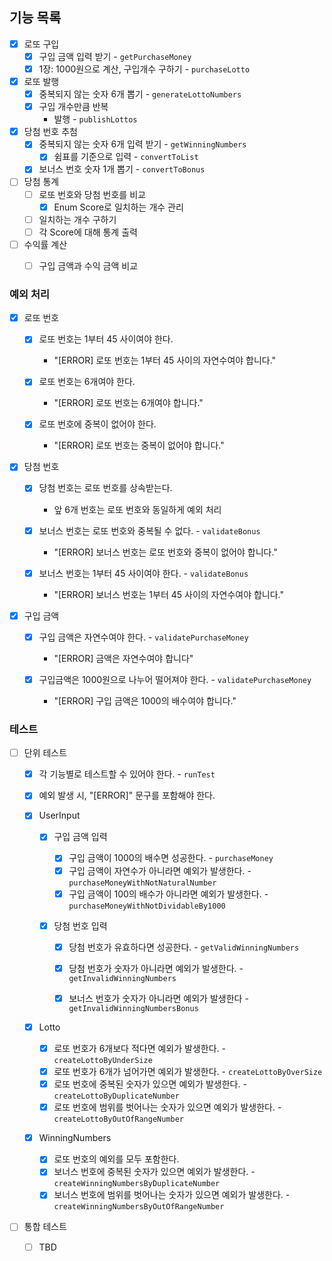 ## 기능 목록

- [x] 로또 구입
  - [x] 구입 금액 입력 받기 - `getPurchaseMoney`
  - [x] 1장: 1000원으로 계산, 구입개수 구하기 - `purchaseLotto`
- [x] 로또 발행
  - [x] 중복되지 않는 숫자 6개 뽑기 - `generateLottoNumbers`
  - [x] 구입 개수만큼 반복
    - 발행 - `publishLottos`
- [x] 당첨 번호 추첨
  - [x] 중복되지 않는 숫자 6개 입력 받기 - `getWinningNumbers`
    - [x] 쉼표를 기준으로 입력 - `convertToList`
  - [x] 보너스 번호 숫자 1개 뽑기 - `convertToBonus`
- [ ] 당첨 통계
  - [ ] 로또 번호와 당첨 번호를 비교
    - [x] Enum Score로 일치하는 개수 관리
  - [ ] 일치하는 개수 구하기
  - [ ] 각 Score에 대해 통계 출력
- [ ] 수익률 계산
  - [ ] 구입 금액과 수익 금액 비교



### 예외 처리

- [x] 로또 번호

  - [x] 로또 번호는 1부터 45 사이여야 한다.
    - "[ERROR] 로또 번호는 1부터 45 사이의 자연수여야 합니다."
  - [x] 로또 번호는 6개여야 한다.
    - "[ERROR] 로또 번호는 6개여야 합니다."

  - [x] 로또 번호에 중복이 없어야 한다.

    - "[ERROR] 로또 번호는 중복이 없어야 합니다."

- [x] 당첨 번호

  - [x] 당첨 번호는 로또 번호를 상속받는다.
    - 앞 6개 번호는 로또 번호와 동일하게 예외 처리
  
  - [x] 보너스 번호는 로또 번호와 중복될 수 없다. - `validateBonus`
    - "[ERROR] 보너스 번호는 로또 번호와 중복이 없어야 합니다."
  - [x] 보너스 번호는 1부터 45 사이여야 한다. - `validateBonus`
    - "[ERROR] 보너스 번호는 1부터 45 사이의 자연수여야 합니다."
  
- [x] 구입 금액

  - [x] 구입 금액은 자연수여야 한다. - `validatePurchaseMoney`
    - "[ERROR] 금액은 자연수여야 합니다"

  - [x] 구입금액은 1000원으로 나누어 떨어져야 한다. - `validatePurchaseMoney`
    - "[ERROR] 구입 금액은 1000의 배수여야 합니다."



### 테스트

- [ ] 단위 테스트

  - [x] 각 기능별로 테스트할 수 있어야 한다. - `runTest`
  - [x] 예외 발생 시, "[ERROR]" 문구를 포함해야 한다.

  

  - [x] UserInput

    - [x] 구입 금액 입력

      - [x] 구입 금액이 1000의 배수면 성공한다. - `purchaseMoney`
      - [x] 구입 금액이 자연수가 아니라면 예외가 발생한다. - `purchaseMoneyWithNotNaturalNumber`
      - [x] 구입 금액이 100의 배수가 아니라면 예외가 발생한다. - `purchaseMoneyWithNotDividableBy1000`

    - [x] 당첨 번호 입력

      - [x] 당첨 번호가 유효하다면 성공한다. -  `getValidWinningNumbers`

      - [x] 당첨 번호가 숫자가 아니라면 예외가 발생한다. - `getInvalidWinningNumbers`
      - [x] 보너스 번호가 숫자가 아니라면 예외가 발생한다 - `getInvalidWinningNumbersBonus`

  - [x] Lotto
    - [x] 로또 번호가 6개보다 적다면 예외가 발생한다. - `createLottoByUnderSize`
    - [x] 로또 번호가 6개가 넘어가면 예외가 발생한다. -  `createLottoByOverSize`
    - [x] 로또 번호에 중복된 숫자가 있으면 예외가 발생한다. -  `createLottoByDuplicateNumber`
    - [x] 로또 번호에 범위를 벗어나는 숫자가 있으면 예외가 발생한다. -  `createLottoByOutOfRangeNumber`
  - [x] WinningNumbers
    - [x] 로또 번호의 예외를 모두 포함한다.
    - [x] 보너스 번호에 중복된 숫자가 있으면 예외가 발생한다. - `createWinningNumbersByDuplicateNumber`
    - [x] 보너스 번호에 범위를 벗어나는 숫자가 있으면 예외가 발생한다. - `createWinningNumbersByOutOfRangeNumber`

- [ ] 통합 테스트
  - [ ] TBD



